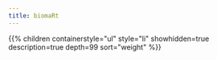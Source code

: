 ```yaml
---
title: biomaRt
---
```


{{% children
	containerstyle="ul"
	style="li"
	showhidden=true
	description=true
	depth=99
	sort="weight" %}}
